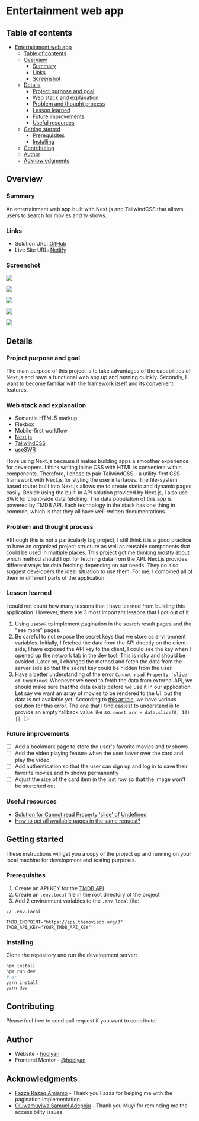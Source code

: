# Entertainment web app

## Table of contents

- [Entertainment web app](#entertainment-web-app)
  - [Table of contents](#table-of-contents)
  - [Overview](#overview)
    - [Summary](#summary)
    - [Links](#links)
    - [Screenshot](#screenshot)
  - [Details](#details)
    - [Project purpose and goal](#project-purpose-and-goal)
    - [Web stack and explanation](#web-stack-and-explanation)
    - [Problem and thought process](#problem-and-thought-process)
    - [Lesson learned](#lesson-learned)
    - [Future improvements](#future-improvements)
    - [Useful resources](#useful-resources)
  - [Getting started](#getting-started)
    - [Prerequisites](#prerequisites)
    - [Installing](#installing)
  - [Contributing](#contributing)
  - [Author](#author)
  - [Acknowledgments](#acknowledgments)

## Overview

### Summary

An entertainment web app built with Next.js and TailwindCSS that allows users to search for movies and tv shows.

### Links

- Solution URL: [GitHub](https://github.com/hooiyan/fem-entertainment-web-app)
- Live Site URL: [Netlify](https://hy-entertainment.netlify.app/)

### Screenshot

![](./assets/home.png)

![](./assets/movie-genre.png)

![](./assets/tv-genre.png)

![](./assets/search-result.png)

![](./assets/movie-detail.png)

## Details

### Project purpose and goal

The main purpose of this project is to take advantages of the capabilities of Next.js and have a functional web app up and running quickly. Secondly, I want to become familiar with the framework itself and its convenient features.

### Web stack and explanation

- Semantic HTML5 markup
- Flexbox
- Mobile-first workflow
- [Next.js](https://nextjs.org/)
- [TailwindCSS](https://tailwindcss.com/)
- [useSWR](https://swr.vercel.app/)

I love using Next.js because it makes building apps a smoother experience for developers. I think writing inline CSS with HTML is convenient within components. Therefore, I chose to pair TailwindCSS - a utility-first CSS framework with Next.js for styling the user interfaces. The file-system based router built into Next.js allows me to create static and dynamic pages easily. Beside using the built-in API solution provided by Next.js, I also use SWR for client-side data fetching. The data population of this app is powered by TMDB API. Each technology in the stack has one thing in common, which is that they all have well-written documentations.

### Problem and thought process

Although this is not a particularly big project, I still think it is a good practice to have an organized project structure as well as reusable components that could be used in multiple places. This project got me thinking mostly about which method should I opt for fetching data from the API. Next.js provides different ways for data fetching depending on our needs. They do also suggest developers the ideal situation to use them. For me, I combined all of them in different parts of the application. 

### Lesson learned

I could not count how many lessons that I have learned from building this application. However, there are 3 most important lessons that I got out of it.

1. Using `useSWR` to implement pagination in the search result pages and the "see more" pages.
2. Be careful to not expose the secret keys that we store as environment variables. Initially, I fetched the data from the API directly on the client-side, I have exposed the API key to the client, I could see the key when I opened up the network tab in the dev tool. This is risky and should be avoided. Later on, I changed the method and fetch the data from the server side so that the secret key could be hidden from the user.
3. Have a better understanding of the error `Cannot read Property 'slice' of Undefined`. Whenever we need to fetch the data from external API, we should make sure that the data exists before we use it in our application. Let say we want an array of movies to be rendered to the UI, but the data is not available yet. According to [this article](https://bobbyhadz.com/blog/javascript-cannot-read-property-slice-of-undefined), we have various solution for this error. The one that I find easiest to understand is to provide an empty fallback value like so: `const arr = data.slice(0, 10) || []`.

### Future improvements

- [ ] Add a bookmark page to store the user's favorite movies and tv shows
- [ ] Add the video playing feature when the user hover over the card and play the video
- [ ] Add authentication so that the user can sign up and log in to save their favorite movies and tv shows permanently
- [ ] Adjust the size of the card item in the last row so that the image won't be stretched out

### Useful resources

- [Solution for Cannot read Property 'slice' of Undefined](https://bobbyhadz.com/blog/javascript-cannot-read-property-slice-of-undefined)
- [How to get all available pages in the same request?](https://www.themoviedb.org/talk/55aa2a76c3a3682d63002fb1?language=en)

## Getting started

These instructions will get you a copy of the project up and running on your local machine for development and testing purposes.

### Prerequisites

1. Create an API KEY for the [TMDB API](https://www.themoviedb.org/documentation/api)
2. Create an `.env.local` file in the root directory of the project
3. Add 2 environment variables to the `.env.local` file:
```env
// .env.local

TMDB_ENDPOINT="https://api.themoviedb.org/3"
TMDB_API_KEY="YOUR_TMDB_API_KEY"
```

### Installing

Clone the repository and run the development server:
```bash
npm install
npm run dev
# or
yarn install
yarn dev
```

## Contributing

Please feel free to send pull request if you want to contribute!

## Author

- Website - [hooiyan](https://hooiyan.netlify.app)
- Frontend Mentor - [@hooiyan](https://www.frontendmentor.io/profile/hooiyan)

## Acknowledgments

- [Fazza Razaq Amiarso](https://www.frontendmentor.io/profile/fazzaamiarso) - Thank you Fazza for helping me with the pagination implementation.
- [Oluwamuyiwa Samuel Adepoju](https://www.frontendmentor.io/profile/codermuyi) - Thank you Muyi for reminding me the accessibility issues.
